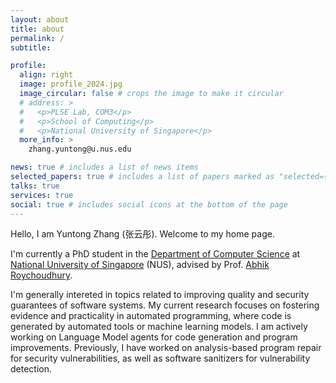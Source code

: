 ```yaml
---
layout: about
title: about
permalink: /
subtitle:

profile:
  align: right
  image: profile_2024.jpg
  image_circular: false # crops the image to make it circular
  # address: >
  #   <p>PLSE Lab, COM3</p>
  #   <p>School of Computing</p>
  #   <p>National University of Singapore</p>
  more_info: >
    zhang.yuntong@u.nus.edu

news: true # includes a list of news items
selected_papers: true # includes a list of papers marked as "selected={true}"
talks: true
services: true
social: true # includes social icons at the bottom of the page
---
```


Hello, I am Yuntong Zhang (张云彤). Welcome to my home page.

I'm currently a PhD student in the [Department of Computer Science](https://www.comp.nus.edu.sg/cs/) at [National University of Singapore](https://www.nus.edu.sg/) (NUS), advised by Prof. [Abhik Roychoudhury](https://abhikrc.com/).

I'm generally intereted in topics related to improving quality and security guarantees of software systems. My current research focuses on fostering evidence and practicality in automated programming, where code is generated by automated tools or machine learning models. I am actively working on Language Model agents for code generation and program improvements. Previously, I have worked on analysis-based program repair for security vulnerabilities, as well as software sanitizers for vulnerability detection.

<!-- Feel free to send me email if you would like to have a chat! :smile: -->

<!-- Yuntong Zhang is currently a third-year PhD student at National University of Singapore, advised by Prof. Abhik Roychoudhury. Yuntong is generally interested in topics related to improving quality and security guarantees of software systems. His current research focuses on fostering evidence and practicality in automated programming, where code is generated by automated tools or machine learning models. He is actively working on Language Model agents for code generation and program improvements. Previously, he has worked on analysis-based program repair for security vulnerabilities, as well as software sanitizers for vulnerability detection. -->

<!--
Write your biography here. Tell the world about yourself. Link to your favorite [subreddit](http://reddit.com). You can put a picture in, too. The code is already in, just name your picture `prof_pic.jpg` and put it in the `img/` folder.

Put your address / P.O. box / other info right below your picture. You can also disable any of these elements by editing `profile` property of the YAML header of your `_pages/about.md`. Edit `_bibliography/papers.bib` and Jekyll will render your [publications page](/al-folio/publications/) automatically.

Link to your social media connections, too. This theme is set up to use [Font Awesome icons](https://fontawesome.com/) and [Academicons](https://jpswalsh.github.io/academicons/), like the ones below. Add your Facebook, Twitter, LinkedIn, Google Scholar, or just disable all of them. -->
